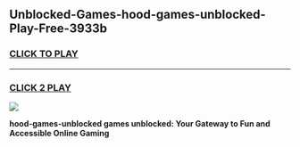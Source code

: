 
## Unblocked-Games-hood-games-unblocked-Play-Free-3933b
<h3>
<a href="https://premium76.site?title=hood-games-unblocked&ref=23A">CLICK TO PLAY</a></h3>
<hr>

<h3>
<a href="https://premium76.site?title=hood-games-unblocked&ref=23A">CLICK 2 PLAY</a>
  
</h3>

<a href="https://premium76.site?title=hood-games-unblocked&ref=23A"><img src="https://clearcache.store/games.png"></a>


**hood-games-unblocked games unblocked: Your Gateway to Fun and Accessible Online Gaming**
